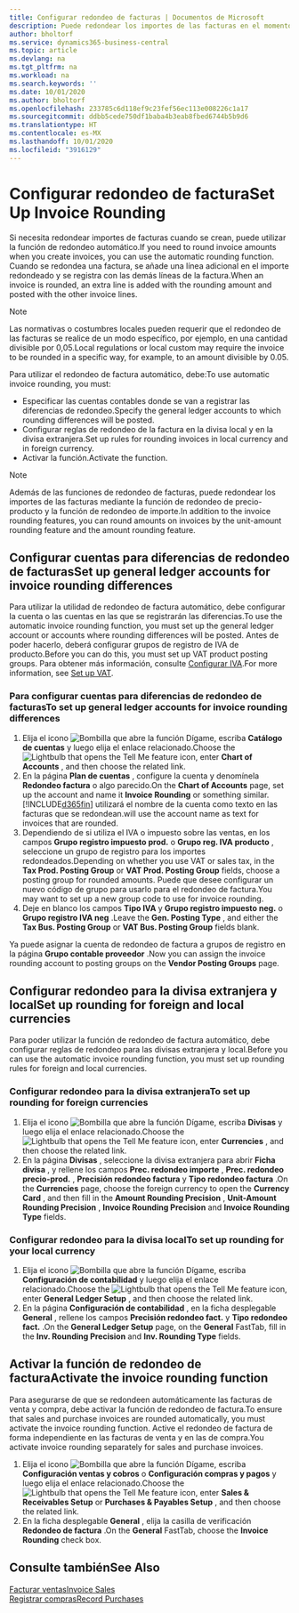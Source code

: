 ```yaml
---
title: Configurar redondeo de facturas | Documentos de Microsoft
description: Puede redondear los importes de las facturas en el momento en que éstas se crean. Además, las normativas o costumbres locales pueden requerir que el redondeo de las facturas se realice de un modo específico, por ejemplo, en una cantidad divisible por 0,05.
author: bholtorf
ms.service: dynamics365-business-central
ms.topic: article
ms.devlang: na
ms.tgt_pltfrm: na
ms.workload: na
ms.search.keywords: ''
ms.date: 10/01/2020
ms.author: bholtorf
ms.openlocfilehash: 233785c6d118ef9c23fef56ec113e008226c1a17
ms.sourcegitcommit: ddbb5cede750df1baba4b3eab8fbed6744b5b9d6
ms.translationtype: HT
ms.contentlocale: es-MX
ms.lasthandoff: 10/01/2020
ms.locfileid: "3916129"
---
```

# <a name="set-up-invoice-rounding"></a><span data-ttu-id="1077b-104">Configurar redondeo de factura</span><span class="sxs-lookup"><span data-stu-id="1077b-104">Set Up Invoice Rounding</span></span>
<span data-ttu-id="1077b-105">Si necesita redondear importes de facturas cuando se crean, puede utilizar la función de redondeo automático.</span><span class="sxs-lookup"><span data-stu-id="1077b-105">If you need to round invoice amounts when you create invoices, you can use the automatic rounding function.</span></span> <span data-ttu-id="1077b-106">Cuando se redondea una factura, se añade una línea adicional en el importe redondeado y se registra con las demás líneas de la factura.</span><span class="sxs-lookup"><span data-stu-id="1077b-106">When an invoice is rounded, an extra line is added with the rounding amount and posted with the other invoice lines.</span></span>

> [!NOTE]  
>  <span data-ttu-id="1077b-107">Las normativas o costumbres locales pueden requerir que el redondeo de las facturas se realice de un modo específico, por ejemplo, en una cantidad divisible por 0,05.</span><span class="sxs-lookup"><span data-stu-id="1077b-107">Local regulations or local custom may require the invoice to be rounded in a specific way, for example, to an amount divisible by 0.05.</span></span>  

<span data-ttu-id="1077b-108">Para utilizar el redondeo de factura automático, debe:</span><span class="sxs-lookup"><span data-stu-id="1077b-108">To use automatic invoice rounding, you must:</span></span>  

* <span data-ttu-id="1077b-109">Especificar las cuentas contables donde se van a registrar las diferencias de redondeo.</span><span class="sxs-lookup"><span data-stu-id="1077b-109">Specify the general ledger accounts to which rounding differences will be posted.</span></span>  
* <span data-ttu-id="1077b-110">Configurar reglas de redondeo de la factura en la divisa local y en la divisa extranjera.</span><span class="sxs-lookup"><span data-stu-id="1077b-110">Set up rules for rounding invoices in local currency and in foreign currency.</span></span>  
* <span data-ttu-id="1077b-111">Activar la función.</span><span class="sxs-lookup"><span data-stu-id="1077b-111">Activate the function.</span></span>  

> [!NOTE]  
>  <span data-ttu-id="1077b-112">Además de las funciones de redondeo de facturas, puede redondear los importes de las facturas mediante la función de redondeo de precio-producto y la función de redondeo de importe.</span><span class="sxs-lookup"><span data-stu-id="1077b-112">In addition to the invoice rounding features, you can round amounts on invoices by the unit-amount rounding feature and the amount rounding feature.</span></span>  

## <a name="set-up-general-ledger-accounts-for-invoice-rounding-differences"></a><span data-ttu-id="1077b-113">Configurar cuentas para diferencias de redondeo de facturas</span><span class="sxs-lookup"><span data-stu-id="1077b-113">Set up general ledger accounts for invoice rounding differences</span></span>
<span data-ttu-id="1077b-114">Para utilizar la utilidad de redondeo de factura automático, debe configurar la cuenta o las cuentas en las que se registrarán las diferencias.</span><span class="sxs-lookup"><span data-stu-id="1077b-114">To use the automatic invoice rounding function, you must set up the general ledger account or accounts where rounding differences will be posted.</span></span> <span data-ttu-id="1077b-115">Antes de poder hacerlo, deberá configurar grupos de registro de IVA de producto.</span><span class="sxs-lookup"><span data-stu-id="1077b-115">Before you can do this, you must set up VAT product posting groups.</span></span> <span data-ttu-id="1077b-116">Para obtener más información, consulte [Configurar IVA](finance-setup-vat.md).</span><span class="sxs-lookup"><span data-stu-id="1077b-116">For more information, see [Set up VAT](finance-setup-vat.md).</span></span>  

### <a name="to-set-up-general-ledger-accounts-for-invoice-rounding-differences"></a><span data-ttu-id="1077b-117">Para configurar cuentas para diferencias de redondeo de facturas</span><span class="sxs-lookup"><span data-stu-id="1077b-117">To set up general ledger accounts for invoice rounding differences</span></span>  
1. <span data-ttu-id="1077b-118">Elija el icono ![Bombilla que abre la función Dígame](media/ui-search/search_small.png "Dígame qué desea hacer"), escriba **Catálogo de cuentas** y luego elija el enlace relacionado.</span><span class="sxs-lookup"><span data-stu-id="1077b-118">Choose the ![Lightbulb that opens the Tell Me feature](media/ui-search/search_small.png "Tell me what you want to do") icon, enter **Chart of Accounts** , and then choose the related link.</span></span>  
2. <span data-ttu-id="1077b-119">En la página **Plan de cuentas** , configure la cuenta y denomínela **Redondeo factura** o algo parecido.</span><span class="sxs-lookup"><span data-stu-id="1077b-119">On the **Chart of Accounts** page, set up the account and name it **Invoice Rounding** or something similar.</span></span> [!INCLUDE[d365fin](includes/d365fin_md.md)] <span data-ttu-id="1077b-120">utilizará el nombre de la cuenta como texto en las facturas que se redondean.</span><span class="sxs-lookup"><span data-stu-id="1077b-120">will use the account name as text for invoices that are rounded.</span></span>  
3. <span data-ttu-id="1077b-121">Dependiendo de si utiliza el IVA o impuesto sobre las ventas, en los campos **Grupo registro impuesto prod.** o **Grupo reg. IVA producto** , seleccione un grupo de registro para los importes redondeados.</span><span class="sxs-lookup"><span data-stu-id="1077b-121">Depending on whether you use VAT or sales tax, in the **Tax Prod. Posting Group** or **VAT Prod. Posting Group** fields, choose a posting group for rounded amounts.</span></span> <span data-ttu-id="1077b-122">Puede que desee configurar un nuevo código de grupo para usarlo para el redondeo de factura.</span><span class="sxs-lookup"><span data-stu-id="1077b-122">You may want to set up a new group code to use for invoice rounding.</span></span>
4. <span data-ttu-id="1077b-123">Deje en blanco los campos **Tipo IVA** y **Grupo registro impuesto neg.** o **Grupo registro IVA neg** .</span><span class="sxs-lookup"><span data-stu-id="1077b-123">Leave the **Gen. Posting Type** , and either the **Tax Bus. Posting Group** or **VAT Bus. Posting Group** fields blank.</span></span> <!-- Why do we say to leave these blank, when there are a lot of other fields we also leave blank but don't mention? -->  

<span data-ttu-id="1077b-124">Ya puede asignar la cuenta de redondeo de factura a grupos de registro en la página **Grupo contable proveedor** .</span><span class="sxs-lookup"><span data-stu-id="1077b-124">Now you can assign the invoice rounding account to posting groups on the **Vendor Posting Groups** page.</span></span>  <!-- Why only the vendor posting groups? -->

## <a name="set-up-rounding-for-foreign-and-local-currencies"></a><span data-ttu-id="1077b-125">Configurar redondeo para la divisa extranjera y local</span><span class="sxs-lookup"><span data-stu-id="1077b-125">Set up rounding for foreign and local currencies</span></span>
<span data-ttu-id="1077b-126">Para poder utilizar la función de redondeo de factura automático, debe configurar reglas de redondeo para las divisas extranjera y local.</span><span class="sxs-lookup"><span data-stu-id="1077b-126">Before you can use the automatic invoice rounding function, you must set up rounding rules for foreign and local currencies.</span></span>

### <a name="to-set-up-rounding-for-foreign-currencies"></a><span data-ttu-id="1077b-127">Configurar redondeo para la divisa extranjera</span><span class="sxs-lookup"><span data-stu-id="1077b-127">To set up rounding for foreign currencies</span></span>  
1. <span data-ttu-id="1077b-128">Elija el icono ![Bombilla que abre la función Dígame](media/ui-search/search_small.png "Dígame qué desea hacer"), escriba **Divisas** y luego elija el enlace relacionado.</span><span class="sxs-lookup"><span data-stu-id="1077b-128">Choose the ![Lightbulb that opens the Tell Me feature](media/ui-search/search_small.png "Tell me what you want to do") icon, enter **Currencies** , and then choose the related link.</span></span>  
2. <span data-ttu-id="1077b-129">En la página **Divisas** , seleccione la divisa extranjera para abrir **Ficha divisa** , y rellene los campos **Prec. redondeo importe** , **Prec. redondeo precio-prod.** , **Precisión redondeo factura** y **Tipo redondeo factura** .</span><span class="sxs-lookup"><span data-stu-id="1077b-129">On the **Currencies** page, choose the foreign currency to open the **Currency Card** , and then fill in the **Amount Rounding Precision** , **Unit-Amount Rounding Precision** , **Invoice Rounding Precision** and **Invoice Rounding Type** fields.</span></span>

### <a name="to-set-up-rounding-for-your-local-currency"></a><span data-ttu-id="1077b-130">Configurar redondeo para la divisa local</span><span class="sxs-lookup"><span data-stu-id="1077b-130">To set up rounding for your local currency</span></span>
1. <span data-ttu-id="1077b-131">Elija el icono ![Bombilla que abre la función Dígame](media/ui-search/search_small.png "Dígame qué desea hacer"), escriba **Configuración de contabilidad** y luego elija el enlace relacionado.</span><span class="sxs-lookup"><span data-stu-id="1077b-131">Choose the ![Lightbulb that opens the Tell Me feature](media/ui-search/search_small.png "Tell me what you want to do") icon, enter **General Ledger Setup** , and then choose the related link.</span></span>  
2. <span data-ttu-id="1077b-132">En la página **Configuración de contabilidad** , en la ficha desplegable **General** , rellene los campos **Precisión redondeo fact.** y **Tipo redondeo fact.** .</span><span class="sxs-lookup"><span data-stu-id="1077b-132">On the **General Ledger Setup** page, on the **General** FastTab, fill in the **Inv. Rounding Precision** and **Inv. Rounding Type** fields.</span></span>  

## <a name="activate-the-invoice-rounding-function"></a><span data-ttu-id="1077b-133">Activar la función de redondeo de factura</span><span class="sxs-lookup"><span data-stu-id="1077b-133">Activate the invoice rounding function</span></span>  
<span data-ttu-id="1077b-134">Para asegurarse de que se redondeen automáticamente las facturas de venta y compra, debe activar la función de redondeo de factura.</span><span class="sxs-lookup"><span data-stu-id="1077b-134">To ensure that sales and purchase invoices are rounded automatically, you must activate the invoice rounding function.</span></span> <span data-ttu-id="1077b-135">Active el redondeo de factura de forma independiente en las facturas de venta y en las de compra.</span><span class="sxs-lookup"><span data-stu-id="1077b-135">You activate invoice rounding separately for sales and purchase invoices.</span></span>

1. <span data-ttu-id="1077b-136">Elija el icono ![Bombilla que abre la función Dígame](media/ui-search/search_small.png "Dígame qué desea hacer"), escriba **Configuración ventas y cobros** o **Configuración compras y pagos** y luego elija el enlace relacionado.</span><span class="sxs-lookup"><span data-stu-id="1077b-136">Choose the ![Lightbulb that opens the Tell Me feature](media/ui-search/search_small.png "Tell me what you want to do") icon, enter **Sales & Receivables Setup** or **Purchases & Payables Setup** , and then choose the related link.</span></span>  
2. <span data-ttu-id="1077b-137">En la ficha desplegable **General** , elija la casilla de verificación **Redondeo de factura** .</span><span class="sxs-lookup"><span data-stu-id="1077b-137">On the **General** FastTab, choose the **Invoice Rounding** check box.</span></span>  

## <a name="see-also"></a><span data-ttu-id="1077b-138">Consulte también</span><span class="sxs-lookup"><span data-stu-id="1077b-138">See Also</span></span>  
[<span data-ttu-id="1077b-139">Facturar ventas</span><span class="sxs-lookup"><span data-stu-id="1077b-139">Invoice Sales</span></span>](sales-how-invoice-sales.md)  
[<span data-ttu-id="1077b-140">Registrar compras</span><span class="sxs-lookup"><span data-stu-id="1077b-140">Record Purchases</span></span>](purchasing-how-record-purchases.md)
